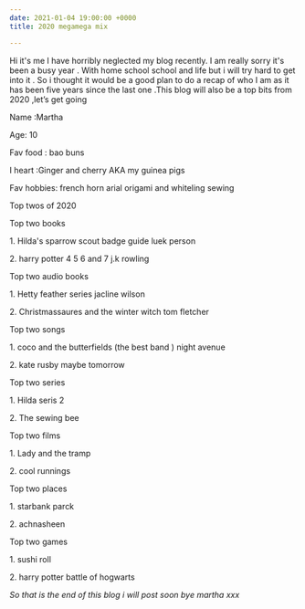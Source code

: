 ```yaml
---
date: 2021-01-04 19:00:00 +0000
title: 2020 megamega mix

---
```

Hi it's me I have horribly neglected my blog recently. I am really sorry it's been a busy year . With home school school and life but i will try hard to get into it . So i thought it would be a good plan to do a recap of who I am as it has been five years since the last one .This blog will also be a top bits from 2020 ,let’s get going

Name :Martha

Age: 10

Fav food : bao buns

I heart :Ginger and cherry AKA my guinea pigs

Fav hobbies: french horn arial origami and whiteling sewing

Top twos of 2020

Top two books

1\. Hilda's sparrow scout badge guide luek person

2\. harry potter 4 5 6 and 7 j.k rowling

Top two audio books

1\. Hetty feather series jacline wilson

2\. Christmassaures and the winter witch tom fletcher

Top two songs

1\. coco and the butterfields (the best band ) night avenue

2\. kate rusby maybe tomorrow

Top two series

1\. Hilda seris 2

2\. The sewing bee

Top two films

1\. Lady and the tramp

2\. cool runnings

Top two places

1\. starbank parck

2\. achnasheen

Top two games

1\. sushi roll

2\. harry potter battle of hogwarts

_So that is the end of this blog i will post soon bye martha xxx_